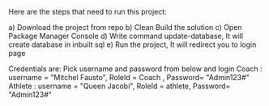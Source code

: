 Here are the steps that need to run this project:

a) Download the project from repo
b) Clean Build the solution
c) Open Package Manager Console
d) Write command update-database, It will create database in inbuilt sql
e) Run the project, It will redirect you to login page

Credentials are: Pick username and password from below and login
  Coach :   username = "Mitchel Fausto", RoleId = Coach , Password= "Admin123#"
  Athlete : username = "Queen Jacobi", RoleId = athlete, Password= "Admin123#"

